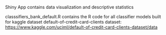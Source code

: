 Shiny App contains data visualization and descriptive statistics


classsifiers_bank_default.R contains the R code for all classifier models built for kaggle dataset default-of-credit-card-clients dataset: https://www.kaggle.com/uciml/default-of-credit-card-clients-dataset/data

